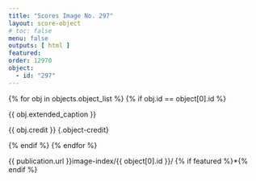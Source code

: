 ```yaml
---
title: "Scores Image No. 297"
layout: score-object
# toc: false
menu: false
outputs: [ html ]
featured: 
order: 12970
object:
  - id: "297"
---
```


{% for obj in objects.object_list %}
{% if obj.id == object[0].id %}

{{ obj.extended_caption }}

{{ obj.credit }} {.object-credit}

{% endif %}
{% endfor %}

<div class="object-credit object-url is-print-only">

{{ publication.url }}image-index/{{ object[0].id }}/ {% if featured %}*{% endif %}

</div>
